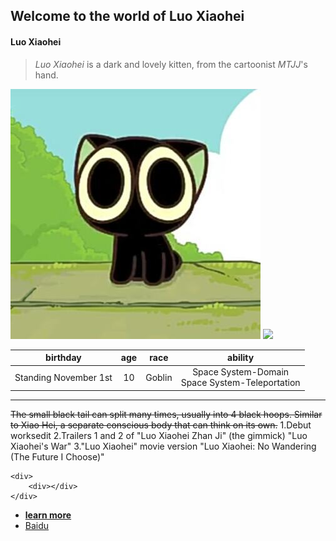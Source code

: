 ## Welcome to the world of Luo Xiaohei
#### Luo Xiaohei
>*Luo Xiaohei* is a dark and lovely kitten, from the cartoonist *MTJJ*'s hand.

![](/pic.jpg 'Luo Xiaohei')
![](https://ss3.baidu.com/-fo3dSag_xI4khGko9WTAnF6hhy/zhidao/pic/item/5366d0160924ab18a9f942873efae6cd7a890b96.jpg)

birthday|age|race|ability
:-:|:-:|:-:|:-:
Standing November 1st |10|	Goblin|Space System-Domain<br>Space System-Teleportation
---

~~The small black tail can split many times, usually into 4 black hoops. Similar to Xiao Hei, a separate conscious body that can think on its own.~~
1.Debut worksedit
2.Trailers 1 and 2 of "Luo Xiaohei Zhan Ji" (the gimmick)
"Luo Xiaohei's War"
3."Luo Xiaohei" movie version "Luo Xiaohei: No Wandering (The Future I Choose)"

```
<div>
    <div></div>
</div>

```
* [**learn more**](/Learnmore.md)
* <a href="https://www.baidu.com/" target="_blank">Baidu</a>

